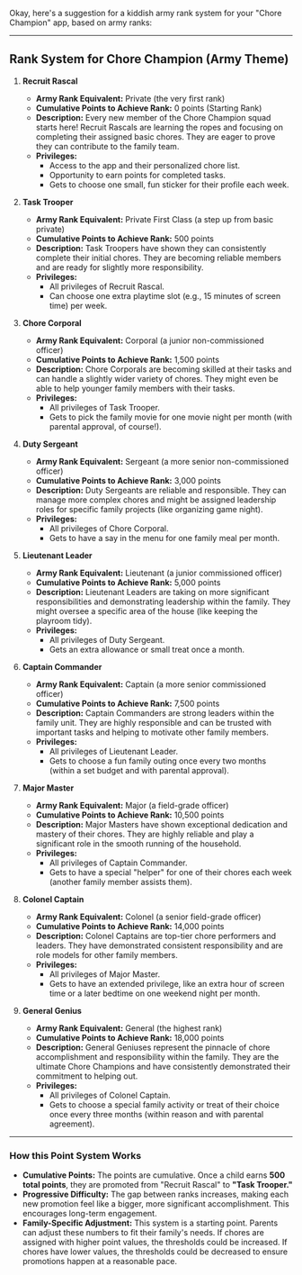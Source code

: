 Okay, here's a suggestion for a kiddish army rank system for your "Chore Champion" app, based on army ranks:

---

## Rank System for Chore Champion (Army Theme)

1.  **Recruit Rascal**
    * **Army Rank Equivalent:** Private (the very first rank)
    * **Cumulative Points to Achieve Rank:** 0 points (Starting Rank)
    * **Description:** Every new member of the Chore Champion squad starts here! Recruit Rascals are learning the ropes and focusing on completing their assigned basic chores. They are eager to prove they can contribute to the family team.
    * **Privileges:**
        * Access to the app and their personalized chore list.
        * Opportunity to earn points for completed tasks.
        * Gets to choose one small, fun sticker for their profile each week.

2.  **Task Trooper**
    * **Army Rank Equivalent:** Private First Class (a step up from basic private)
    * **Cumulative Points to Achieve Rank:** 500 points
    * **Description:** Task Troopers have shown they can consistently complete their initial chores. They are becoming reliable members and are ready for slightly more responsibility.
    * **Privileges:**
        * All privileges of Recruit Rascal.
        * Can choose one extra playtime slot (e.g., 15 minutes of screen time) per week.

3.  **Chore Corporal**
    * **Army Rank Equivalent:** Corporal (a junior non-commissioned officer)
    * **Cumulative Points to Achieve Rank:** 1,500 points
    * **Description:** Chore Corporals are becoming skilled at their tasks and can handle a slightly wider variety of chores. They might even be able to help younger family members with their tasks.
    * **Privileges:**
        * All privileges of Task Trooper.
        * Gets to pick the family movie for one movie night per month (with parental approval, of course!).

4.  **Duty Sergeant**
    * **Army Rank Equivalent:** Sergeant (a more senior non-commissioned officer)
    * **Cumulative Points to Achieve Rank:** 3,000 points
    * **Description:** Duty Sergeants are reliable and responsible. They can manage more complex chores and might be assigned leadership roles for specific family projects (like organizing game night).
    * **Privileges:**
        * All privileges of Chore Corporal.
        * Gets to have a say in the menu for one family meal per month.

5.  **Lieutenant Leader**
    * **Army Rank Equivalent:** Lieutenant (a junior commissioned officer)
    * **Cumulative Points to Achieve Rank:** 5,000 points
    * **Description:** Lieutenant Leaders are taking on more significant responsibilities and demonstrating leadership within the family. They might oversee a specific area of the house (like keeping the playroom tidy).
    * **Privileges:**
        * All privileges of Duty Sergeant.
        * Gets an extra allowance or small treat once a month.

6.  **Captain Commander**
    * **Army Rank Equivalent:** Captain (a more senior commissioned officer)
    * **Cumulative Points to Achieve Rank:** 7,500 points
    * **Description:** Captain Commanders are strong leaders within the family unit. They are highly responsible and can be trusted with important tasks and helping to motivate other family members.
    * **Privileges:**
        * All privileges of Lieutenant Leader.
        * Gets to choose a fun family outing once every two months (within a set budget and with parental approval).

7.  **Major Master**
    * **Army Rank Equivalent:** Major (a field-grade officer)
    * **Cumulative Points to Achieve Rank:** 10,500 points
    * **Description:** Major Masters have shown exceptional dedication and mastery of their chores. They are highly reliable and play a significant role in the smooth running of the household.
    * **Privileges:**
        * All privileges of Captain Commander.
        * Gets to have a special "helper" for one of their chores each week (another family member assists them).

8.  **Colonel Captain**
    * **Army Rank Equivalent:** Colonel (a senior field-grade officer)
    * **Cumulative Points to Achieve Rank:** 14,000 points
    * **Description:** Colonel Captains are top-tier chore performers and leaders. They have demonstrated consistent responsibility and are role models for other family members.
    * **Privileges:**
        * All privileges of Major Master.
        * Gets to have an extended privilege, like an extra hour of screen time or a later bedtime on one weekend night per month.

9.  **General Genius**
    * **Army Rank Equivalent:** General (the highest rank)
    * **Cumulative Points to Achieve Rank:** 18,000 points
    * **Description:** General Geniuses represent the pinnacle of chore accomplishment and responsibility within the family. They are the ultimate Chore Champions and have consistently demonstrated their commitment to helping out.
    * **Privileges:**
        * All privileges of Colonel Captain.
        * Gets to choose a special family activity or treat of their choice once every three months (within reason and with parental agreement).

---

### How this Point System Works

* **Cumulative Points:** The points are cumulative. Once a child earns **500 total points**, they are promoted from "Recruit Rascal" to **"Task Trooper."**
* **Progressive Difficulty:** The gap between ranks increases, making each new promotion feel like a bigger, more significant accomplishment. This encourages long-term engagement.
* **Family-Specific Adjustment:** This system is a starting point. Parents can adjust these numbers to fit their family's needs. If chores are assigned with higher point values, the thresholds could be increased. If chores have lower values, the thresholds could be decreased to ensure promotions happen at a reasonable pace.